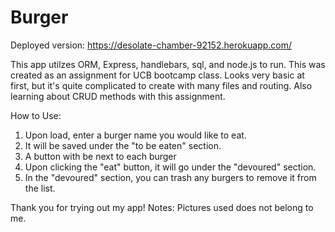 # Burger
Deployed version: https://desolate-chamber-92152.herokuapp.com/

This app utilzes ORM, Express, handlebars, sql, and node.js to run. This was created as an assignment for UCB bootcamp class.
Looks very basic at first, but it's quite complicated to create with many files and routing. Also learning about CRUD
methods with this assignment.

How to Use:
1. Upon load, enter a burger name you would like to eat.
2. It will be saved under the "to be eaten" section.
3. A button with be next to each burger
4. Upon clicking the "eat" button, it will go under the "devoured" section.
5. In the "devoured" section, you can trash any burgers to remove it from the list.

Thank you for trying out my app!
Notes: Pictures used does not belong to me.

